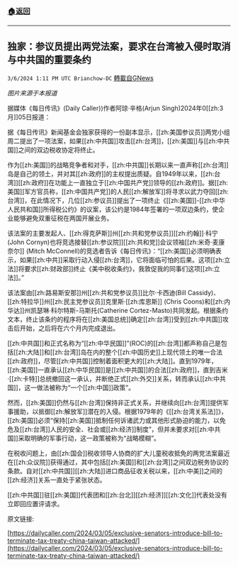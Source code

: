 ###  [:house:返回](README.md)
---


## 独家：参议员提出两党法案，要求在台湾被入侵时取消与中共国的重要条约
`3/6/2024 1:11 PM UTC Brianchow-DC` [轉載自GNews](https://gnews.org/articles/2370682)

*图片来源于本报道*

据媒体《每日传讯》(Daily Caller))作者阿琼·辛格(Arjun Singh)2024年0[[zh:3月]]05日报道：

据《每日传讯》新闻基金会独家获得的一份副本显示，[[zh:美国参议员]]两党小组周二提出了一项法案，如果[[zh:中共国]]攻击[[zh:台湾]]，[[zh:美国]]与[[zh:中共国]]之间的双边税收协定将终止。

作为[[zh:美国]]的战略竞争者和对手，[[zh:中共国]]长期以来一直声称[[zh:台湾]]岛是自己的领土，并对其[[zh:政府]]的主权提出质疑。自1949年以来，[[zh:台湾]][[zh:政府]]在功能上一直独立于[[zh:中国共产党]]领导的[[zh:政府]]。据[[zh:美国]]军方官员称，[[zh:中国共产党]]的人民[[zh:解放军]]将寻求以武力夺回[[zh:台湾]]，在此情况下，几位[[zh:参议员]]提出了一项终止《[[zh:美国]]\-[[zh:中华人民共和国]]所得税公约》的议案，该公约是1984年签署的一项双边条约，使企业能够避免双重征税在两国开展业务。

该法案的主要发起人、[[zh:得克萨斯]]州[[zh:共和党参议员]][[zh:约翰]]·科宁(John Cornyn)也将竞选接替[[zh:参议院]][[zh:共和党]]会议领袖[[zh:米奇·麦康奈尔]] (Mitch McConnell)的竞选者告诉《每日传讯》：“[[zh:美国]]必须明确表示，如果[[zh:中共]]采取行动入侵[[zh:台湾]]，它将面临可怕的后果。这项[[zh:立法]]将要求[[zh:财政部]]终止《美中税收条约》，我敦促我的同事们这项[[zh:立法]]。”

该法案由[[zh:路易斯安那]]州[[zh:共和党参议员]]比尔·卡西迪(Bill Cassidy)、[[zh:特拉华]]州[[zh:民主党参议员]]克里斯·[[zh:库恩斯]] (Chris Coons)和[[zh:内华达]]州凯瑟琳·科尔特斯\-马斯托(Catherine Cortez-Masto)共同发起。根据条约文本，终止该条约的程序将在[[zh:美国总统]]确定[[zh:台湾]]受到[[zh:中共国]]攻击后开始，之后将在六个月内完成退出。

[[zh:中共国]]和正式名称为“[[zh:中华民国]]”(ROC)的[[zh:台湾]]都声称自己是包括[[zh:大陆]]和[[zh:台湾]]岛在内的整个[[zh:中国历史]]上现代领土的唯一合法[[zh:政府]]，尽管[[zh:中共国]]控制着面积更大的[[zh:大陆]]。直到1979年，[[zh:美国]]一直承认[[zh:中华民国]]是[[zh:中共国]]的合法[[zh:政府]]，直到吉米·[[zh:卡特]]总统撤回这一承认，并断绝正式[[zh:外交]]关系，转而承认[[zh:中共国]]，这一做法被称为“一个[[zh:中国]]政策”。

然而，[[zh:美国]]仍然与[[zh:台湾]]保持非正式关系，并继续向[[zh:台湾]]提供军事援助，以抵御[[zh:解放军]]潜在的入侵。根据1979年的《[[zh:台湾关系法]]》，[[zh:美国]]必须“保持[[zh:美国]]抵制任何诉诸武力或其他形式胁迫的能力，以免危及[[zh:台湾]]人民的安全、社会或[[zh:经济]]制度”，但并未要求对[[zh:中共国]]采取明确的军事行动，这一政策被称为“战略模糊”。

在税收问题上，由[[zh:国会]]税收领导人协商的扩大儿童税收抵免的两党法案最近在[[zh:众议院]]获得通过，其中包括[[zh:美国]]和[[zh:台湾]]之间双边税务协议的条款。自对[[zh:中共国]][[zh:大陆]]进口商品征收关税以来，[[zh:中美]]之间的[[zh:经济]]关系一直处于紧张状态。

[[zh:中共国]]驻[[zh:美国]]代表团和[[zh:台北]][[zh:经济]][[zh:文化]]代表处没有立即回应置评请求。

原文链接:

[https://dailycaller.com/2024/03/05/exclusive-senators-introduce-bill-to-terminate-tax-treaty-china-taiwan-attacked/](https://dailycaller.com/2024/03/05/exclusive-senators-introduce-bill-to-terminate-tax-treaty-china-taiwan-attacked/)
